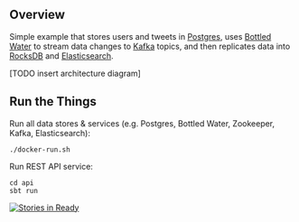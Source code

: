 ## Overview

Simple example that stores users and tweets in [Postgres](http://www.postgresql.org/), uses [Bottled Water](https://github.com/confluentinc/bottledwater-pg) to stream data changes to [Kafka](http://kafka.apache.org/) topics, and then replicates data into [RocksDB](http://rocksdb.org/) and [Elasticsearch](https://www.elastic.co/products/elasticsearch).

[TODO insert architecture diagram]

## Run the Things

Run all data stores & services (e.g. Postgres, Bottled Water, Zookeeper, Kafka, Elasticsearch):

```
./docker-run.sh
```

Run REST API service:

```
cd api
sbt run
```

[![Stories in Ready](https://badge.waffle.io/zcox/data-replication-example.png?label=ready&title=Ready)](https://waffle.io/zcox/data-replication-example)
